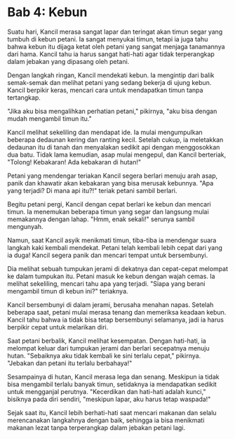 # Bab 4: Kebun

Suatu hari, Kancil merasa sangat lapar dan teringat akan timun segar yang tumbuh di kebun petani. Ia sangat menyukai timun, tetapi ia juga tahu bahwa kebun itu dijaga ketat oleh petani yang sangat menjaga tanamannya dari hama. Kancil tahu ia harus sangat hati-hati agar tidak terperangkap dalam jebakan yang dipasang oleh petani.

Dengan langkah ringan, Kancil mendekati kebun. Ia mengintip dari balik semak-semak dan melihat petani yang sedang bekerja di ujung kebun. Kancil berpikir keras, mencari cara untuk mendapatkan timun tanpa tertangkap.

"Jika aku bisa mengalihkan perhatian petani," pikirnya, "aku bisa dengan mudah mengambil timun itu."

Kancil melihat sekeliling dan mendapat ide. Ia mulai mengumpulkan beberapa dedaunan kering dan ranting kecil. Setelah cukup, ia meletakkan dedaunan itu di tanah dan menyalakan sedikit api dengan menggosokkan dua batu. Tidak lama kemudian, asap mulai mengepul, dan Kancil berteriak, "Tolong! Kebakaran! Ada kebakaran di hutan!"

Petani yang mendengar teriakan Kancil segera berlari menuju arah asap, panik dan khawatir akan kebakaran yang bisa merusak kebunnya. "Apa yang terjadi? Di mana api itu?!" teriak petani sambil berlari.

Begitu petani pergi, Kancil dengan cepat berlari ke kebun dan mencari timun. Ia menemukan beberapa timun yang segar dan langsung mulai memakannya dengan lahap. "Hmm, enak sekali!" serunya sambil mengunyah.

Namun, saat Kancil asyik menikmati timun, tiba-tiba ia mendengar suara langkah kaki kembali mendekat. Petani telah kembali lebih cepat dari yang ia duga! Kancil segera panik dan mencari tempat untuk bersembunyi.

Dia melihat sebuah tumpukan jerami di dekatnya dan cepat-cepat melompat ke dalam tumpukan itu. Petani masuk ke kebun dengan wajah cemas. Ia melihat sekeliling, mencari tahu apa yang terjadi. "Siapa yang berani mengambil timun di kebun ini?" teriaknya.

Kancil bersembunyi di dalam jerami, berusaha menahan napas. Setelah beberapa saat, petani mulai merasa tenang dan memeriksa keadaan kebun. Kancil tahu bahwa ia tidak bisa tetap bersembunyi selamanya, jadi ia harus berpikir cepat untuk melarikan diri.

Saat petani berbalik, Kancil melihat kesempatan. Dengan hati-hati, ia melompat keluar dari tumpukan jerami dan berlari secepatnya menuju hutan. "Sebaiknya aku tidak kembali ke sini terlalu cepat," pikirnya. "Jebakan dan petani itu terlalu berbahaya!"

Sesampainya di hutan, Kancil merasa lega dan senang. Meskipun ia tidak bisa mengambil terlalu banyak timun, setidaknya ia mendapatkan sedikit untuk mengganjal perutnya. "Kecerdikan dan hati-hati adalah kunci," bisiknya pada diri sendiri, "meskipun lapar, aku harus tetap waspada!"

Sejak saat itu, Kancil lebih berhati-hati saat mencari makanan dan selalu merencanakan langkahnya dengan baik, sehingga ia bisa menikmati makanan lezat tanpa terperangkap dalam jebakan petani lagi.
